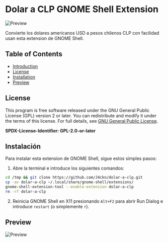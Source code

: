 # Dolar a CLP GNOME Shell Extension

![Preview](https://user-images.githubusercontent.com/57331815/139193026-c7a321e5-0ba2-45e4-85dc-d1924045f43a.png)

Convierte los dolares americanos USD a pesos chilenos CLP con facilidad usan esta extension de GNOME Shell.

## Table of Contents

- [Introduction](#dollar-to-brl-gnome-shell-extension)
- [License](#licence)
- [Installation](#how-to-install)
- [Preview](#preview)

## License

This program is free software released under the GNU General Public License (GPL) version 2 or later. You can redistribute and modify it under the terms of this license. For full details, see [GNU General Public License](http://www.gnu.org/licenses/).

**SPDX-License-Identifier: GPL-2.0-or-later**

## Instalación

Para instalar esta extension de GNOME Shell, sigue estos simples pasos:

1. Abre la terminal e introduce los siguientes comandos:

```bash
cd /tmp && git clone https://github.com/J4ckn/dolar-a-clp.git
cp -av dolar-a-clp ~/.local/share/gnome-shell/extensions/
gnome-shell-extension-tool --enable-extension dolar-a-clp
rm -rf dolar-a-clp
```

2. Reinicia GNOME Shell en X11 presionando `Alt+F2` para abrir Run Dialog e introduce `restart` (o simplemente `r`).

## Preview

![Preview](https://user-images.githubusercontent.com/57331815/139193026-c7a321e5-0ba2-45e4-85dc-d1924045f43a.png)


